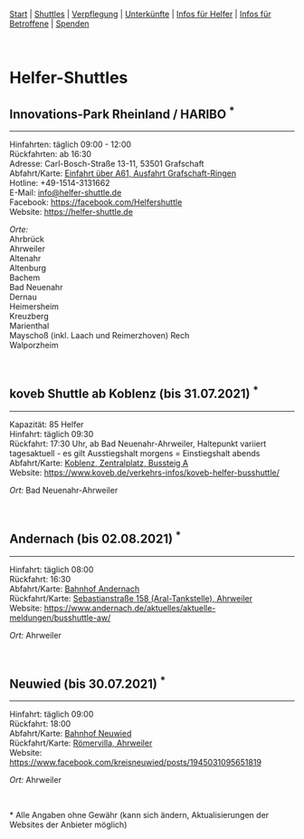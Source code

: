 [Start](./index.md) | [Shuttles](./shuttles.md) | [Verpflegung](catering.md) | [Unterkünfte](accomodations.md) | [Infos für Helfer](./links.volunters.md) | [Infos für Betroffene](./links.victims.md) | [Spenden](./donations.md)

<br/>

# Helfer-Shuttles

## Innovations-Park Rheinland / HARIBO <sup>*<sup>
---
Hinfahrten: täglich 09:00 - 12:00  
Rückfahrten: ab 16:30  
Adresse: Carl-Bosch-Straße 13-11, 53501 Grafschaft  
Abfahrt/Karte: [Einfahrt über A61, Ausfahrt Grafschaft-Ringen](https://www.google.com/maps/place/50%C2%B034'43.4%22N+7%C2%B005'39.2%22E/@50.5787132,7.0934546,252m/data=!3m2!1e3!4b1!4m6!3m5!1s0x0:0x0!7e2!8m2!3d50.5787118!4d7.094232)  
Hotline: +49-1514-3131662  
E-Mail: info@helfer-shuttle.de  
Facebook: <https://facebook.com/Helfershuttle>  
Website: <https://helfer-shuttle.de>  

*Orte:*  
Ahrbrück  
Ahrweiler  
Altenahr  
Altenburg  
Bachem  
Bad Neuenahr  
Dernau  
Heimersheim  
Kreuzberg  
Marienthal  
Mayschoß (inkl. Laach und Reimerzhoven) 
Rech  
Walporzheim
  
<br/>

## koveb Shuttle ab Koblenz (bis 31.07.2021) <sup>*<sup>
---
Kapazität: 85 Helfer  
Hinfahrt: täglich 09:30  
Rückfahrt: 17:30 Uhr, ab Bad Neuenahr-Ahrweiler, Haltepunkt variiert tagesaktuell - es gilt Ausstiegshalt morgens = Einstiegshalt abends  
Abfahrt/Karte: [Koblenz, Zentralplatz, Bussteig A](https://www.google.de/maps/place/Zentralpl.,+56068+Koblenz/@50.3590678,7.5952525,200m/data=!3m1!1e3!4m5!3m4!1s0x47be7ca52df7dba3:0x9fb4cfe20f131db2!8m2!3d50.358586!4d7.5960616)  
Website: <https://www.koveb.de/verkehrs-infos/koveb-helfer-busshuttle/>  

*Ort:* Bad Neuenahr-Ahrweiler
  
<br/>
  
## Andernach (bis 02.08.2021) <sup>*</sup>
---
Hinfahrt: täglich 08:00  
Rückfahrt: 16:30  
Abfahrt/Karte: [Bahnhof Andernach](https://goo.gl/maps/EySsR42DfzD2cwNb6)  
Rückfahrt/Karte: [Sebastianstraße 158 (Aral-Tankstelle), Ahrweiler](https://goo.gl/maps/LNuPJCvMtGgeGytV6)  
Website: <https://www.andernach.de/aktuelles/aktuelle-meldungen/busshuttle-aw/>  

*Ort:* Ahrweiler
  
<br/>
  
## Neuwied (bis 30.07.2021) <sup>*</sup>
---
Hinfahrt: täglich 09:00  
Rückfahrt: 18:00  
Abfahrt/Karte: [Bahnhof Neuwied](https://goo.gl/maps/8dTQpVC9q32FmC2e7)  
Rückfahrt/Karte: [Römervilla, Ahrweiler](https://goo.gl/maps/5xtkq2s4H1ajMTpR7)  
Website: <https://www.facebook.com/kreisneuwied/posts/1945031095651819>  

*Ort:* Ahrweiler
  
<br/>
  
\* Alle Angaben ohne Gewähr (kann sich ändern, Aktualisierungen der Websites der Anbieter möglich)

